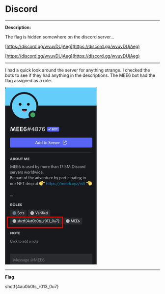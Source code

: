 # Discord 
- - -
**Description:**

The flag is hidden somewhere on the discord server...

[https://discord.gg/wvuvDUjAeg](https://discord.gg/wvuvDUjAeg)

[https://discord.gg/wvuvDUjAeg](https://discord.gg/wvuvDUjAeg)

- - -

I had a quick look around the server for anything strange. I checked the bots to see if they had anything in the descriptions. The MEE6 bot had the flag assigned as a role.

![](https://github.com/TheArchPirate/ctf-writeups/blob/main/Space-Heroes/images/mee6-role-flag.png?raw=true)

- - -

**Flag**

shctf{4au0b0ts_r013_0u7}
